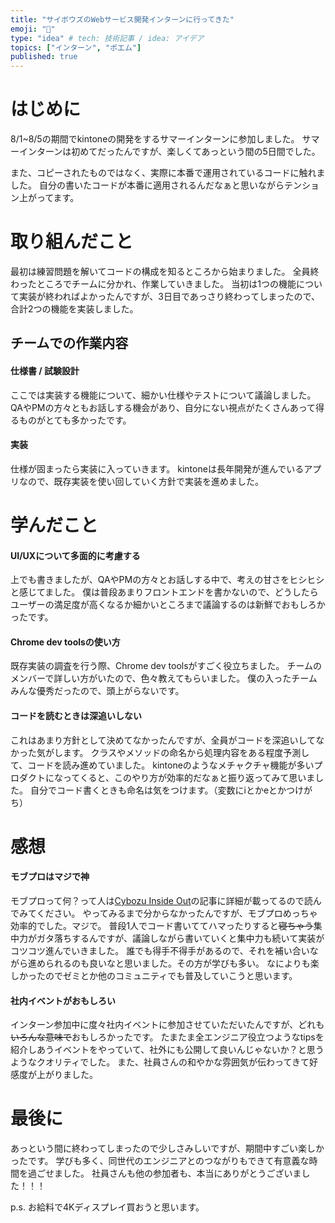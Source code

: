 ```yaml
---
title: "サイボウズのWebサービス開発インターンに行ってきた"
emoji: "🐤"
type: "idea" # tech: 技術記事 / idea: アイデア
topics: ["インターン", "ポエム"]
published: true
---
```


# はじめに

8/1~8/5の期間でkintoneの開発をするサマーインターンに参加しました。
サマーインターンは初めてだったんですが、楽しくてあっという間の5日間でした。

また、コピーされたものではなく、実際に本番で運用されているコードに触れました。
自分の書いたコードが本番に適用されるんだなぁと思いながらテンション上がってます。

# 取り組んだこと

最初は練習問題を解いてコードの構成を知るところから始まりました。
全員終わったところでチームに分かれ、作業していきました。
当初は1つの機能について実装が終わればよかったんですが、3日目であっさり終わってしまったので、合計2つの機能を実装しました。

## チームでの作業内容

#### 仕様書 / 試験設計

ここでは実装する機能について、細かい仕様やテストについて議論しました。
QAやPMの方々ともお話しする機会があり、自分にない視点がたくさんあって得るものがとても多かったです。

#### 実装

仕様が固まったら実装に入っていきます。
kintoneは長年開発が進んでいるアプリなので、既存実装を使い回していく方針で実装を進めました。

# 学んだこと

#### UI/UXについて多面的に考慮する

上でも書きましたが、QAやPMの方々とお話しする中で、考えの甘さをヒシヒシと感じてました。
僕は普段あまりフロントエンドを書かないので、どうしたらユーザーの満足度が高くなるか細かいところまで議論するのは新鮮でおもしろかったです。

#### Chrome dev toolsの使い方

既存実装の調査を行う際、Chrome dev toolsがすごく役立ちました。
チームのメンバーで詳しい方がいたので、色々教えてもらいました。
僕の入ったチームみんな優秀だったので、頭上がらないです。

#### コードを読むときは深追いしない

これはあまり方針として決めてなかったんですが、全員がコードを深追いしてなかった気がします。
クラスやメソッドの命名から処理内容をある程度予測して、コードを読み進めていました。
kintoneのようなメチャクチャ機能が多いプロダクトになってくると、このやり方が効率的だなぁと振り返ってみて思いました。
自分でコード書くときも命名は気をつけます。（変数にiとかeとかつけがち）

# 感想

#### モブプロはマジで神

モブプロって何？って人は[Cybozu Inside Out](https://blog.cybozu.io/entry/2020/02/28/080000)の記事に詳細が載ってるので読んでみてください。
やってみるまで分からなかったんですが、モブプロめっちゃ効率的でした。マジで。
普段1人でコード書いててハマったりすると~~寝ちゃう~~集中力がガタ落ちするんですが、議論しながら書いていくと集中力も続いて実装がコツコツ進んでいきました。
誰でも得手不得手があるので、それを補い合いながら進められるのも良いなと思いました。その方が学びも多い。
なによりも楽しかったのでゼミとか他のコミュニティでも普及していこうと思います。

#### 社内イベントがおもしろい

インターン参加中に度々社内イベントに参加させていただいたんですが、どれも~~いろんな意味で~~おもしろかったです。
たまたま全エンジニア役立つようなtipsを紹介しあうイベントをやっていて、社外にも公開して良いんじゃないか？と思うようなクオリティでした。
また、社員さんの和やかな雰囲気が伝わってきて好感度が上がりました。

# 最後に

あっという間に終わってしまったので少しさみしいですが、期間中すごい楽しかったです。
学びも多く、同世代のエンジニアとのつながりもできて有意義な時間を過ごせました。
社員さんも他の参加者も、本当にありがとうございました！！！

p.s. お給料で4Kディスプレイ買おうと思います。
